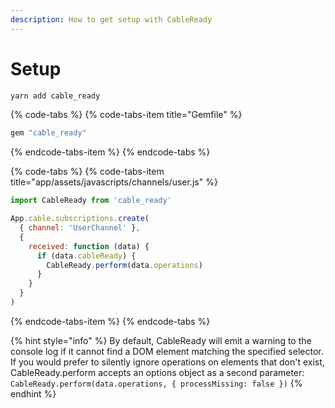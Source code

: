 ```yaml
---
description: How to get setup with CableReady
---
```


# Setup

```bash
yarn add cable_ready
```

{% code-tabs %}
{% code-tabs-item title="Gemfile" %}

```ruby
gem "cable_ready"
```

{% endcode-tabs-item %}
{% endcode-tabs %}

{% code-tabs %}
{% code-tabs-item title="app/assets/javascripts/channels/user.js" %}

```javascript
import CableReady from 'cable_ready'

App.cable.subscriptions.create(
  { channel: 'UserChannel' },
  {
    received: function (data) {
      if (data.cableReady) {
        CableReady.perform(data.operations)
      }
    }
  }
)
```

{% endcode-tabs-item %}
{% endcode-tabs %}

{% hint style="info" %}
By default, CableReady will emit a warning to the console log if it cannot find a DOM element matching the specified selector. If you would prefer to silently ignore operations on elements that don't exist, CableReady.perform accepts an options object as a second parameter: `CableReady.perform(data.operations, { processMissing: false })`
{% endhint %}
